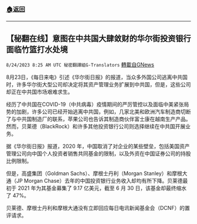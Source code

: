 ###  [:house:返回](README.md)
---


## 【秘翻在线】意图在中共国大肆敛财的华尔街投资银行面临竹篮打水处境
`8/24/2023 8:25 AM UTC 秘密翻譯組G-Translators` [轉載自GNews](https://gnews.org/articles/1591537)

8月23日，《每日来电》引述《华尔街日报》的报道，当众多外国公司逃离中共国时，许多华尔街大型公司却决定将其资产管理业务扩展到中共国，但是，这些公司却正在中共国市场艰难求生。

经历了中共国在COVID-19（中共病毒）疫情期间的严厉管控以及面临中美紧张局势的加剧，许多公司已经开始逃离中共国，例如，几家北美和欧洲汽车制造商切断了与中共国制造厂的联系，苹果公司也告诉其制造商伙伴富士康在越南生产产品。然而，贝莱德（BlackRock）和许多其他投资银行公司则选择继续在中共国开展业务。

据《华尔街日报》报道，2020 年，中国取消了对企业的某些壁垒，包括美国资产管理公司向中国个人投资者销售共同基金的限制，以及外资在中国证券公司的持股比例限制。

但是，高盛集团（Goldman Sachs）、摩根士丹利（Morgan Stanley）和摩根大通（JP Morgan Chase）去年的中国投资银行业务收入却均有所下降。贝莱德最初于 2021 年为其基金募集了 9.17 亿美元，截至 6 月 30 日，该基金却最终缩水了 47%。

贝莱德、摩根士丹利和摩根大通没有立即回应每日电讯新闻基金会（DCNF）的置评请求。
